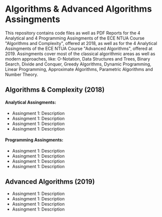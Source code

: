 # Algorithms & Advanced Algorithms Assingments

This repository contains code files as well as PDF Reports for the 4 Analytical and 4 Programming Assingments of the ECE NTUA Course "Algorithms and Complexity", offered at 2018, as well as for the 4 Analytical Assingments of the ECE NTUA Course "Advanced Algorithms", offered at 2019. Assingments cover most of the classical algorithmic areas as well as modern approaches, like: O-Notation, Data Structures and Trees, Binary Search, Divide and Conquer, Greedy Algorithms, Dynamic Programming, Linear Programming, Approximate Algorithms, Parametric Algorithms and Number Theory.

## Algorithms & Complexity (2018)

#### Analytical Assingments:
* Assingment 1: Description
* Assingment 1: Description
* Assingment 1: Description
* Assingment 1: Description

#### Programming Assingments:
* Assingment 1: Description
* Assingment 1: Description
* Assingment 1: Description
* Assingment 1: Description

## Advanced Algorithms (2019)

* Assingment 1: Description
* Assingment 1: Description
* Assingment 1: Description
* Assingment 1: Description
